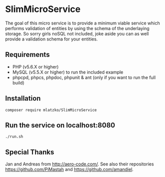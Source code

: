 # SlimMicroService
The goal of this micro service is to provide a minimum viable service which performs validation of entities by using the schema of the underlaying storage. So sorry girls noSQL not included, joke aside you can as well provide a validation schema for your entities.
## Requirements
* PHP (v5.6.X or higher)
* MySQL (v5.5.X or higher) to run the included example
* phpcpd, phpcs, phpdoc, phpunit & ant (only if you want to run the full build)
## Installation
```
composer require mlatzko/SlimMicroService
```
## Run the service on localhost:8080
```
./run.sh
```
## Special Thanks
Jan and Andreas from http://aero-code.com/. See also their repositories https://github.com/PiMastah and https://github.com/amandiel.
